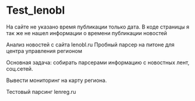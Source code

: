 # Test_lenobl
На сайте не указано время публикации только дата. В коде страницы я так же не нашел информации о времени  публикации новостей

Анализ новостей с сайта lenobl.ru
Пробный парсер на питоне для центра управления регионом

Основная задача: собирать парсерами информацию с новостных лент, соц.сетей. 

Вывести мониторинг на карту региона.

Тестовый парсинг lenreg.ru 

